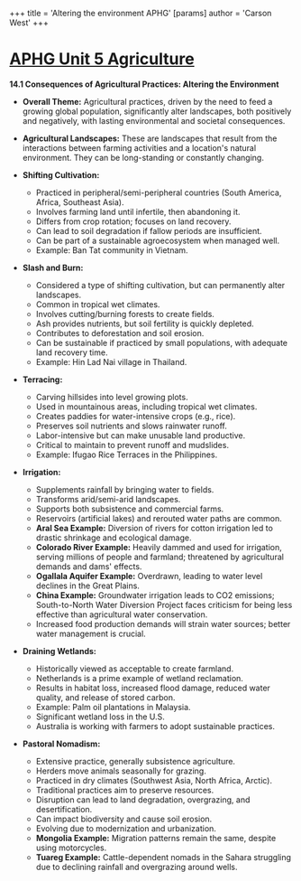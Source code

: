 +++
 title = 'Altering the environment APHG'
[params]
	author = 'Carson West'
+++
# [APHG Unit 5 Agriculture](./../aphg-unit-5-agriculture/)
**14.1 Consequences of Agricultural Practices: Altering the Environment**

*   **Overall Theme:** Agricultural practices, driven by the need to feed a growing global population, significantly alter landscapes, both positively and negatively, with lasting environmental and societal consequences.

*   **Agricultural Landscapes:** These are landscapes that result from the interactions between farming activities and a location's natural environment. They can be long-standing or constantly changing.

*   **Shifting Cultivation:**
    *   Practiced in peripheral/semi-peripheral countries (South America, Africa, Southeast Asia).
    *   Involves farming land until infertile, then abandoning it.
    *   Differs from crop rotation; focuses on land recovery.
    *   Can lead to soil degradation if fallow periods are insufficient.
    *   Can be part of a sustainable agroecosystem when managed well.
    *   Example: Ban Tat community in Vietnam.

*   **Slash and Burn:**
    *   Considered a type of shifting cultivation, but can permanently alter landscapes.
    *   Common in tropical wet climates.
    *   Involves cutting/burning forests to create fields.
    *   Ash provides nutrients, but soil fertility is quickly depleted.
    *   Contributes to deforestation and soil erosion.
    *   Can be sustainable if practiced by small populations, with adequate land recovery time.
    *   Example: Hin Lad Nai village in Thailand.

*   **Terracing:**
    *   Carving hillsides into level growing plots.
    *   Used in mountainous areas, including tropical wet climates.
    *   Creates paddies for water-intensive crops (e.g., rice).
    *   Preserves soil nutrients and slows rainwater runoff.
    *   Labor-intensive but can make unusable land productive.
    *   Critical to maintain to prevent runoff and mudslides.
    *   Example: Ifugao Rice Terraces in the Philippines.

*   **Irrigation:**
    *   Supplements rainfall by bringing water to fields.
    *   Transforms arid/semi-arid landscapes.
    *   Supports both subsistence and commercial farms.
    *   Reservoirs (artificial lakes) and rerouted water paths are common.
    *   **Aral Sea Example:** Diversion of rivers for cotton irrigation led to drastic shrinkage and ecological damage.
    *   **Colorado River Example:** Heavily dammed and used for irrigation, serving millions of people and farmland; threatened by agricultural demands and dams' effects.
    *   **Ogallala Aquifer Example:** Overdrawn, leading to water level declines in the Great Plains.
    *   **China Example:** Groundwater irrigation leads to CO2 emissions; South-to-North Water Diversion Project faces criticism for being less effective than agricultural water conservation.
    *   Increased food production demands will strain water sources; better water management is crucial.

*   **Draining Wetlands:**
    *   Historically viewed as acceptable to create farmland.
    *   Netherlands is a prime example of wetland reclamation.
    *   Results in habitat loss, increased flood damage, reduced water quality, and release of stored carbon.
    *   Example: Palm oil plantations in Malaysia.
    *   Significant wetland loss in the U.S.
    *   Australia is working with farmers to adopt sustainable practices.

*   **Pastoral Nomadism:**
    *   Extensive practice, generally subsistence agriculture.
    *   Herders move animals seasonally for grazing.
    *   Practiced in dry climates (Southwest Asia, North Africa, Arctic).
    *   Traditional practices aim to preserve resources.
    *   Disruption can lead to land degradation, overgrazing, and desertification.
    *   Can impact biodiversity and cause soil erosion.
    *   Evolving due to modernization and urbanization.
    *   **Mongolia Example:** Migration patterns remain the same, despite using motorcycles.
    *   **Tuareg Example:** Cattle-dependent nomads in the Sahara struggling due to declining rainfall and overgrazing around wells.
